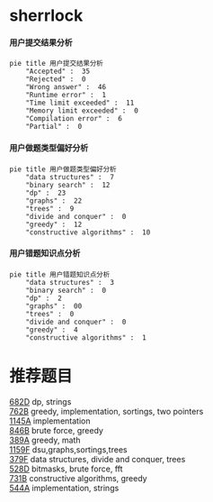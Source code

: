 # sherrlock

<!-- tabs:start -->



#### **用户提交结果分析**

```mermaid
pie title 用户提交结果分析
    "Accepted" :  35
    "Rejected" :  0
    "Wrong answer" :  46
    "Runtime error" :  1
    "Time limit exceeded" :  11
    "Memory limit exceeded" :  0
    "Compilation error" :  6
    "Partial" :  0
```

#### **用户做题类型偏好分析**

```mermaid
pie title 用户做题类型偏好分析
    "data structures" :  7
    "binary search" :  12
    "dp" :  23
    "graphs" :  22
    "trees" :  9
    "divide and conquer" :  0
    "greedy" :  12
    "constructive algorithms" :  10
```
#### **用户错题知识点分析**

```mermaid
pie title 用户错题知识点分析
    "data structures" :  3
    "binary search" :  0
    "dp" :  2
    "graphs" :  00
    "trees" :  0
    "divide and conquer" :  0
    "greedy" :  4
    "constructive algorithms" :  1
```



<!-- tabs:end -->
# 推荐题目
[682D](https://codeforces.com/contest/682/problem/D)		dp,
                        strings		  
[762B](https://codeforces.com/contest/762/problem/B)		greedy,
                        implementation,
                        sortings,
                        two pointers		  
[1145A](https://codeforces.com/contest/1145/problem/A)		implementation		  
[846B](https://codeforces.com/contest/846/problem/B)		brute force,
                        greedy		  
[389A](https://codeforces.com/contest/389/problem/A)		greedy,
                        math		  
[1159F](https://codeforces.com/contest/1159/problem/F)		dsu,graphs,sortings,trees		  
[379F](https://codeforces.com/contest/379/problem/F)		data structures,
                        divide and conquer,
                        trees		  
[528D](https://codeforces.com/contest/528/problem/D)		bitmasks,
                        brute force,
                        fft		  
[731B](https://codeforces.com/contest/731/problem/B)		constructive algorithms,
                        greedy		  
[544A](https://codeforces.com/contest/544/problem/A)		implementation,
                        strings		  
